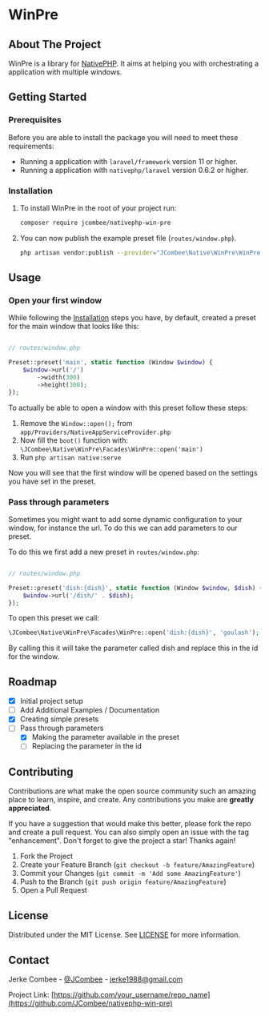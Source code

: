 # WinPre

<!-- ABOUT THE PROJECT -->
## About The Project

WinPre is a library for [NativePHP](https://nativephp.com/).
It aims at helping you with orchestrating a application with multiple windows. 

<!-- GETTING STARTED -->
## Getting Started

### Prerequisites

Before you are able to install the package you will need to meet these requirements:

- Running a application with `laravel/framework` version 11 or higher.
- Running a application with `nativephp/laravel` version 0.6.2 or higher.

### Installation

1. To install WinPre in the root  of your project run:
   ```sh
   composer require jcombee/nativephp-win-pre
   ```
2. You can now publish the example preset file (`routes/window.php`).
   ```sh
   php artisan vendor:publish --provider="JCombee\Native\WinPre\WinPreServiceProvider"
   ```

<!-- USAGE EXAMPLES -->
## Usage

### Open your first window

While following the [Installation](#installation) steps you have, by default, created a preset for the main window that looks like this: 

```php

// routes/window.php

Preset::preset('main', static function (Window $window) {
    $window->url('/')
        ->width(300)
        ->height(300);
});

```

To actually be able to open a window with this preset follow these steps:

1. Remove the `Window::open();` from `app/Providers/NativeAppServiceProvider.php`
2. Now fill the `boot()` function with: `\JCombee\Native\WinPre\Facades\WinPre::open('main')`
3. Run `php artisan native:serve`

Now you will see that the first window will be opened based on the settings you have set in the preset.

### Pass through parameters

Sometimes you might want to add some dynamic configuration to your window, for instance the url.
To do this we can add parameters to our preset.

To do this we first add a new preset in `routes/window.php`:

```php

// routes/window.php

Preset::preset('dish:{dish}', static function (Window $window, $dish) {
    $window->url('/dish/' . $dish);
});

```

To open this preset we call:

```php
\JCombee\Native\WinPre\Facades\WinPre::open('dish:{dish}', 'goulash');
```

By calling this it will take the parameter called dish and replace this in the id for the window.

<!-- ROADMAP -->
## Roadmap

- [x] Initial project setup
- [ ] Add Additional Examples / Documentation
- [x] Creating simple presets
- [ ] Pass through parameters
   - [x] Making the parameter available in the preset
   - [ ] Replacing the parameter in the id

<!-- CONTRIBUTING -->
## Contributing

Contributions are what make the open source community such an amazing place to learn, inspire, and create. Any contributions you make are **greatly appreciated**.

If you have a suggestion that would make this better, please fork the repo and create a pull request. You can also simply open an issue with the tag "enhancement".
Don't forget to give the project a star! Thanks again!

1. Fork the Project
2. Create your Feature Branch (`git checkout -b feature/AmazingFeature`)
3. Commit your Changes (`git commit -m 'Add some AmazingFeature'`)
4. Push to the Branch (`git push origin feature/AmazingFeature`)
5. Open a Pull Request

<!-- LICENSE -->
## License

Distributed under the MIT License. See [LICENSE](https://github.com/JCombee/nativephp-win-pre/blob/master/LICENSE.md) for more information.

<!-- CONTACT -->
## Contact

Jerke Combee - [@JCombee](https://x.com/JCombee) - jerke1988@gmail.com

Project Link: [https://github.com/your_username/repo_name](https://github.com/JCombee/nativephp-win-pre)

